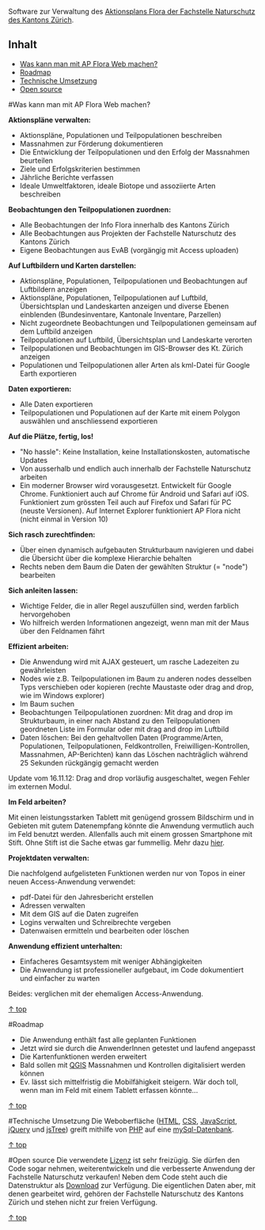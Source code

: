 Software zur Verwaltung des [Aktionsplans Flora der Fachstelle Naturschutz des Kantons Zürich](http://www.aln.zh.ch/internet/baudirektion/aln/de/naturschutz/artenfoerderung/ap_fl.html).

<a name="top"></a>
## Inhalt ##
* <a href="#machen">Was kann man mit AP Flora Web machen?</a>
* <a href="#Roadmap">Roadmap</a>
* <a href="#Technik">Technische Umsetzung</a>
* <a href="#OpenSource">Open source</a>


<a name="machen"></a>
#Was kann man mit AP Flora Web machen?

**Aktionspläne verwalten:**

- Aktionspläne, Populationen und Teilpopulationen beschreiben
- Massnahmen zur Förderung dokumentieren
- Die Entwicklung der Teilpopulationen und den Erfolg der Massnahmen beurteilen
- Ziele und Erfolgskriterien bestimmen
- Jährliche Berichte verfassen
- Ideale Umweltfaktoren, ideale Biotope und assoziierte Arten beschreiben

**Beobachtungen den Teilpopulationen zuordnen:**

- Alle Beobachtungen der Info Flora innerhalb des Kantons Zürich
- Alle Beobachtungen aus Projekten der Fachstelle Naturschutz des Kantons Zürich
- Eigene Beobachtungen aus EvAB (vorgängig mit Access uploaden)

**Auf Luftbildern und Karten darstellen:**

- Aktionspläne, Populationen, Teilpopulationen und Beobachtungen auf Luftbildern anzeigen
- Aktionspläne, Populationen, Teilpopulationen auf Luftbild, Übersichtsplan und Landeskarten anzeigen und diverse Ebenen einblenden (Bundesinventare, Kantonale Inventare, Parzellen)
- Nicht zugeordnete Beobachtungen und Teilpopulationen gemeinsam auf dem Luftbild anzeigen
- Teilpopulationen auf Luftbild, Übersichtsplan und Landeskarte verorten
- Teilpopulationen und Beobachtungen im GIS-Browser des Kt. Zürich anzeigen
- Populationen und Teilpopulationen aller Arten als kml-Datei für Google Earth exportieren


**Daten exportieren:**

- Alle Daten exportieren
- Teilpopulationen und Populationen auf der Karte mit einem Polygon auswählen und anschliessend exportieren

**Auf die Plätze, fertig, los!**

- "No hassle": Keine Installation, keine Installationskosten, automatische Updates
- Von ausserhalb und endlich auch innerhalb der Fachstelle Naturschutz arbeiten
- Ein moderner Browser wird vorausgesetzt. Entwickelt für Google Chrome. Funktioniert auch auf Chrome für Android und Safari auf iOS. Funktioniert zum grössten Teil auch auf Firefox und Safari für PC (neuste Versionen). Auf Internet Explorer funktioniert AP Flora nicht (nicht einmal in Version 10)

**Sich rasch zurechtfinden:**

- Über einen dynamisch aufgebauten Strukturbaum navigieren und dabei die Übersicht über die komplexe Hierarchie behalten
- Rechts neben dem Baum die Daten der gewählten Struktur (= "node") bearbeiten

**Sich anleiten lassen:**

- Wichtige Felder, die in aller Regel auszufüllen sind, werden farblich hervorgehoben
- Wo hilfreich werden Informationen angezeigt, wenn man mit der Maus über den Feldnamen fährt

**Effizient arbeiten:**

- Die Anwendung wird mit AJAX gesteuert, um rasche Ladezeiten zu gewährleisten
- Nodes wie z.B. Teilpopulationen im Baum zu anderen nodes desselben Typs verschieben oder kopieren (rechte Maustaste oder drag and drop, wie im Windows explorer)
- Im Baum suchen
- Beobachtungen Teilpopulationen zuordnen: Mit drag and drop im Strukturbaum, in einer nach Abstand zu den Teilpopulationen geordneten Liste im Formular oder mit drag and drop im Luftbild
- Daten löschen: Bei den gehaltvollen Daten (Programme/Arten, Populationen, Teilpopulationen, Feldkontrollen, Freiwilligen-Kontrollen, Massnahmen, AP-Berichten) kann das Löschen nachträglich während 25 Sekunden rückgängig gemacht werden

Update vom 16.11.12: Drag and drop vorläufig ausgeschaltet, wegen Fehler im externen Modul.

**Im Feld arbeiten?**

Mit einen leistungsstarken Tablett mit genügend grossem Bildschirm und in Gebieten mit gutem Datenempfang könnte die Anwendung vermutlich auch im Feld benutzt werden. Allenfalls auch mit einem grossen Smartphone mit Stift. Ohne Stift ist die Sache etwas gar fummellig. Mehr dazu [hier](https://github.com/barbalex/apflora/wiki/3-Daten-direkt-im-Feld-erfassen).

**Projektdaten verwalten:**

Die nachfolgend aufgelisteten Funktionen werden nur von Topos in einer neuen Access-Anwendung verwendet:

- pdf-Datei für den Jahresbericht erstellen
- Adressen verwalten
- Mit dem GIS auf die Daten zugreifen
- Logins verwalten und Schreibrechte vergeben
- Datenwaisen ermitteln und bearbeiten oder löschen

**Anwendung effizient unterhalten:**

- Einfacheres Gesamtsystem mit weniger Abhängigkeiten
- Die Anwendung ist professioneller aufgebaut, im Code dokumentiert und einfacher zu warten 

Beides: verglichen mit der ehemaligen Access-Anwendung.

<a href="#top">&#8593; top</a>


<a name="Roadmap"></a>
#Roadmap
- Die Anwendung enthält fast alle geplanten Funktionen
- Jetzt wird sie durch die AnwenderInnen getestet und laufend angepasst
- Die Kartenfunktionen werden erweitert
- Bald sollen mit [QGIS](http://www.qgis.org) Massnahmen und Kontrollen digitalisiert werden können
- Ev. lässt sich mittelfristig die Mobilfähigkeit steigern. Wär doch toll, wenn man im Feld mit einem Tablett erfassen könnte...

<a href="#top">&#8593; top</a>


<a name="Technik"></a>
#Technische Umsetzung
Die Weboberfläche ([HTML](http://de.wikipedia.org/wiki/Hypertext_Markup_Language), [CSS](http://de.wikipedia.org/wiki/Cascading_Style_Sheets), [JavaScript](http://de.wikipedia.org/wiki/JavaScript), [jQuery](http://jquery.com/) und [jsTree](http://www.jstree.com/)) greift mithilfe von [PHP](http://de.wikipedia.org/wiki/PHP) auf eine [mySql-Datenbank](http://de.wikipedia.org/wiki/MySQL).

<a href="#top">&#8593; top</a>


<a name="OpenSource"></a>
#Open source
Die verwendete [Lizenz](https://github.com/barbalex/apflora/blob/master/License.md) ist sehr freizügig. Sie dürfen den Code sogar nehmen, weiterentwickeln und die verbesserte Anwendung der Fachstelle Naturschutz verkaufen! Neben dem Code steht auch die Datenstruktur als [Download](https://github.com/barbalex/apflora/downloads) zur Verfügung. Die eigentlichen Daten aber, mit denen gearbeitet wird, gehören der Fachstelle Naturschutz des Kantons Zürich und stehen nicht zur freien Verfügung.

<a href="#top">&#8593; top</a>
